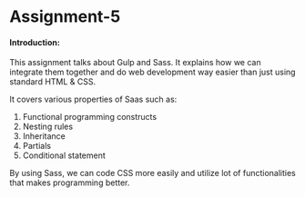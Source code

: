 # Assignment-5
 
#### Introduction:
This assignment talks about Gulp and Sass. It explains how we can integrate them together and do web development way easier than just using standard HTML & CSS.

It covers various properties of Saas such as:
1. Functional programming constructs
2. Nesting rules
3. Inheritance
4. Partials
5. Conditional statement

By using Sass, we can code CSS more easily and utilize lot of functionalities that makes programming better.


